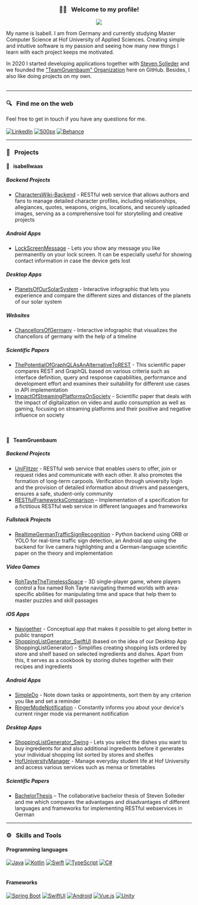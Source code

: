 <h3 align="center"> 👋🏼 &nbsp; Welcome to my profile! </h3>

<!-- Typing SVG by DenverCoder1 - https://github.com/DenverCoder1/readme-typing-svg -->
<p align="center">
  <a href="https://github.com/DenverCoder1/readme-typing-svg"><img src="https://readme-typing-svg.herokuapp.com/?lines=Master%20Computer%20Science%20student%20at%20Hof%20University;Software-Developer%20from%20Germany&font=JetBrains+Mono&center=true&width=530&height=45&vCenter=true&size=18&color=57a5ff"></a>
</p>

My name is Isabell. I am from Germany and currently studying Master Computer Science at Hof University of Applied Sciences. Creating simple and intuitive software is my passion and seeing how many new things I learn with each project keeps me motivated.

In 2020 I started developing applications together with [Steven Solleder](https://github.com/stevensolleder) and we founded the ["TeamGruenbaum" Organization](https://github.com/TeamGruenbaum) here on GitHub. Besides, I also like doing projects on my own.
<br><br>

------------------------------------------
### 🔍 &nbsp; Find me on the web
Feel free to get in touch if you have any questions for me. <br><br>
<a href="https://www.linkedin.com/in/isabellwaas"><img alt="LinkedIn" src="https://img.shields.io/badge/LinkedIn-0A66C2.svg?logo=linkedin&logoColor=white"></a>
<a href="https://500px.com/p/isabellwaas"><img alt="500px" src="https://img.shields.io/badge/500px-0099E5.svg?logo=500px&logoColor=white"></a>
<a href="https://www.behance.net/isabellwaas"><img alt="Behance" src="https://img.shields.io/badge/Behance-1769FF.svg?logo=behance&logoColor=white"></a>

------------------------------------------
### 📌 &nbsp; Projects
#### 👤 &nbsp; isabellwaas
##### Backend Projects
- [CharactersWiki-Backend](https://github.com/isabellwaas/CharactersWiki-Backend) - RESTful web service that allows authors and fans to manage detailed character profiles, including relationships, allegiances, quotes, weapons, origins, locations, and securely uploaded images, serving as a comprehensive tool for storytelling and creative projects

##### Android Apps
- [LockScreenMessage](https://github.com/isabellwaas/LockScreenMessage) - Lets you show any message you like permanently on your lock screen. It can be especially useful for showing contact information in case the device gets lost

##### Desktop Apps
- [PlanetsOfOurSolarSystem](https://github.com/isabellwaas/PlanetsOfOurSolarSystem) - Interactive infographic that lets you experience and compare the different sizes and distances of the planets of our solar system

##### Websites
- [ChancellorsOfGermany](https://github.com/isabellwaas/ChancellorsOfGermany) - Interactive infographic that visualizes the chancellors of germany with the help of a timeline

##### Scientific Papers
- [ThePotentialOfGraphQLAsAnAlternativeToREST](https://github.com/isabellwaas/ScientificPaper_ThePotentialOfGraphQLAsAnAlternativeToREST) - This scientific paper compares REST and GraphQL based on various criteria such as interface definition, query and response capabilities, performance and development effort and examines their suitability for different use cases in API implementation
- [ImpactOfStreamingPlatformsOnSociety](https://github.com/isabellwaas/ScientificPaper_ImpactOfStreamingPlatformsOnSociety) - Scientific paper that deals with the impact of digitalization on video and audio consumption as well as gaming, focusing on streaming platforms and their positive and negative influence on society
<br>

#### 🌳 &nbsp; TeamGruenbaum
##### Backend Projects
- [UniFlitzer](https://github.com/TeamGruenbaum/UniFlitzer) - RESTful web service that enables users to offer, join or request rides and communicate with each other. It also promotes the formation of long-term carpools. Verification through university login and the provision of detailed information about drivers and passengers, ensures a safe, student-only community
- [RESTfulFrameworksComparison](https://github.com/TeamGruenbaum/RESTfulFrameworksComparison) – Implementation of a specification for a fictitious RESTful web service in different languages and frameworks

##### Fullstack Projects
- [RealtimeGermanTrafficSignRecognition](https://github.com/TeamGruenbaum/RealtimeGermanTrafficSignRecognition) - Python backend using ORB or YOLO for real-time traffic sign detection, an Android app using the backend for live camera highlighting and a German-language scientific paper on the theory and implementation

##### Video Games
- [RohTayteTheTimelessSpace](https://github.com/TeamGruenbaum/RohTayteTheTimelessSpace) - 3D single-player game, where players control a fox named Roh Tayte navigating themed worlds with area-specific abilities for manipulating time and space that help them to master puzzles and skill passages

##### iOS Apps
- [Navigether](https://github.com/TeamGruenbaum/Navigether) - Conceptual app that makes it possible to get along better in public transport
- [ShoppingListGenerator_SwiftUI](https://github.com/TeamGruenbaum/ShoppingListGenerator_SwiftUI) (based on the idea of our Desktop App ShoppingListGenerator) - Simplifies creating shopping lists ordered by store and shelf based on selected ingredients and dishes. Apart from this, it serves as a cookbook by storing dishes together with their recipes and ingredients

##### Android Apps
- [SimpleDo](https://github.com/TeamGruenbaum/SimpleDo) - Note down tasks or appointments, sort them by any criterion you like and set a reminder
- [RingerModeNotification](https://github.com/TeamGruenbaum/RingerModeNotification) - Constantly informs you about your device's current ringer mode via permanent notification

##### Desktop Apps
- [ShoppingListGenerator_Swing](https://github.com/TeamGruenbaum/ShoppingListGenerator_Swing) - Lets you select the dishes you want to buy ingredients for and also additional ingredients before it generates your individual shopping list sorted by stores and shelfes
- [HofUniversityManager](https://github.com/TeamGruenbaum/HofUniversityManager) - Manage everyday student life at Hof University and access various services such as mensa or timetables

##### Scientific Papers
- [BachelorThesis](https://github.com/TeamGruenbaum/BachelorThesis_EfficientDevelopmentOfARestfulWebserviceBasedOnModernFrameworks) – The collaborative bachelor thesis of Steven Solleder and me which compares the advantages and disadvantages of different languages and frameworks for implementing RESTful webservices in German

------------------------------------------
### ⚙️ &nbsp; Skills and Tools
#### Programming languages
<a href="https://github.com/DenverCoder1/custom-icon-badges"><img alt="Java" src="https://img.shields.io/badge/Java-ED8B00.svg?logo=openjdk&logoColor=white"></a>
<a href="https://github.com/DenverCoder1/custom-icon-badges"><img alt="Kotlin" src="https://img.shields.io/badge/Kotlin-7F52FF.svg?logo=kotlin&logoColor=white"></a>
<a href="https://github.com/DenverCoder1/custom-icon-badges"><img alt="Swift" src="https://img.shields.io/badge/Swift-F05138.svg?logo=swift&logoColor=white"></a>
<a href="https://github.com/DenverCoder1/custom-icon-badges"><img alt="TypeScript" src="https://img.shields.io/badge/TypeScript-007ACC.svg?logo=typescript&logoColor=white"></a>
<a href="https://github.com/DenverCoder1/custom-icon-badges"><img alt="C#" src="https://custom-icon-badges.herokuapp.com/badge/C%23-68217A.svg?logo=cs2&logoColor=white"></a>
<br><br>


#### Frameworks
<a href="https://github.com/DenverCoder1/custom-icon-badges"><img alt="Spring Boot" src="https://img.shields.io/badge/Spring%20Boot-6DB33F.svg?logo=Spring&logoColor=white"></a>
<a href="https://github.com/DenverCoder1/custom-icon-badges"><img alt="SwiftUI" src="https://img.shields.io/badge/SwiftUI-F05138.svg?logo=swift&logoColor=white"></a>
<a href="https://github.com/DenverCoder1/custom-icon-badges"><img alt="Android" src="https://img.shields.io/badge/Android-3DDC84.svg?logo=android&logoColor=white"></a>
<a href="https://github.com/DenverCoder1/custom-icon-badges"><img alt="Vue.js" src="https://img.shields.io/badge/Vue.js-4FC08D.svg?logo=vuedotjs&logoColor=white"></a>
<a href="https://github.com/DenverCoder1/custom-icon-badges"><img alt="Unity" src="https://img.shields.io/badge/Unity-000000.svg?logo=unity&logoColor=white"></a>
<br><br>
